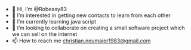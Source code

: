 - 👋 Hi, I’m @Robeasy83
- 👀 I’m interested in getting new contacts to learn from each other
- 🌱 I’m currently learning java script
- 💞️ I’m looking to collaborate on creating a small software project which we can sell on the internet
- 📫 How to reach me christian.neumaier1983@gmail.com

<!---
Robeasy83/Robeasy83 is a ✨ special ✨ repository because its `README.md` (this file) appears on your GitHub profile.
You can click the Preview link to take a look at your changes.
--->
